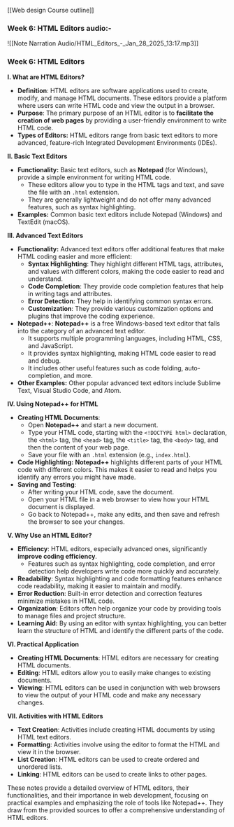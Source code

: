 [[Web design Course outline]]

### Week 6: HTML Editors audio:-
![[Note Narration Audio/HTML_Editors_-_Jan_28_2025_13:17.mp3]]


### Week 6: HTML Editors

**I. What are HTML Editors?**

- **Definition**: HTML editors are software applications used to create, modify, and manage HTML documents. These editors provide a platform where users can write HTML code and view the output in a browser.
- **Purpose**: The primary purpose of an HTML editor is to **facilitate the creation of web pages** by providing a user-friendly environment to write HTML code.
- **Types of Editors:** HTML editors range from basic text editors to more advanced, feature-rich Integrated Development Environments (IDEs).

**II. Basic Text Editors**

- **Functionality:** Basic text editors, such as **Notepad** (for Windows), provide a simple environment for writing HTML code.
    - These editors allow you to type in the HTML tags and text, and save the file with an `.html` extension.
    - They are generally lightweight and do not offer many advanced features, such as syntax highlighting.
- **Examples:** Common basic text editors include Notepad (Windows) and TextEdit (macOS).

**III. Advanced Text Editors**

- **Functionality:** Advanced text editors offer additional features that make HTML coding easier and more efficient:
    - **Syntax Highlighting**: They highlight different HTML tags, attributes, and values with different colors, making the code easier to read and understand.
    - **Code Completion**: They provide code completion features that help in writing tags and attributes.
    - **Error Detection**: They help in identifying common syntax errors.
    - **Customization**: They provide various customization options and plugins that improve the coding experience.
- **Notepad++**: **Notepad++** is a free Windows-based text editor that falls into the category of an advanced text editor.
    - It supports multiple programming languages, including HTML, CSS, and JavaScript.
    - It provides syntax highlighting, making HTML code easier to read and debug.
    - It includes other useful features such as code folding, auto-completion, and more.
- **Other Examples:** Other popular advanced text editors include Sublime Text, Visual Studio Code, and Atom.

**IV. Using Notepad++ for HTML**

- **Creating HTML Documents**:
    - Open **Notepad++** and start a new document.
    - Type your HTML code, starting with the `<!DOCTYPE html>` declaration, the `<html>` tag, the `<head>` tag, the `<title>` tag, the `<body>` tag, and then the content of your web page.
    - Save your file with an `.html` extension (e.g., `index.html`).
- **Code Highlighting:** **Notepad++** highlights different parts of your HTML code with different colors. This makes it easier to read and helps you identify any errors you might have made.
- **Saving and Testing**:
    - After writing your HTML code, save the document.
    - Open your HTML file in a web browser to view how your HTML document is displayed.
    - Go back to Notepad++, make any edits, and then save and refresh the browser to see your changes.

**V. Why Use an HTML Editor?**

- **Efficiency**: HTML editors, especially advanced ones, significantly **improve coding efficiency**.
    - Features such as syntax highlighting, code completion, and error detection help developers write code more quickly and accurately.
- **Readability**: Syntax highlighting and code formatting features enhance code readability, making it easier to maintain and modify.
- **Error Reduction**: Built-in error detection and correction features minimize mistakes in HTML code.
- **Organization**: Editors often help organize your code by providing tools to manage files and project structure.
- **Learning Aid:** By using an editor with syntax highlighting, you can better learn the structure of HTML and identify the different parts of the code.

**VI. Practical Application**

- **Creating HTML Documents**: HTML editors are necessary for creating HTML documents.
- **Editing**: HTML editors allow you to easily make changes to existing documents.
- **Viewing**: HTML editors can be used in conjunction with web browsers to view the output of your HTML code and make any necessary changes.

**VII. Activities with HTML Editors**

- **Text Creation**: Activities include creating HTML documents by using HTML text editors.
- **Formatting**: Activities involve using the editor to format the HTML and view it in the browser.
- **List Creation**: HTML editors can be used to create ordered and unordered lists.
- **Linking**: HTML editors can be used to create links to other pages.

These notes provide a detailed overview of HTML editors, their functionalities, and their importance in web development, focusing on practical examples and emphasizing the role of tools like Notepad++. They draw from the provided sources to offer a comprehensive understanding of HTML editors.


